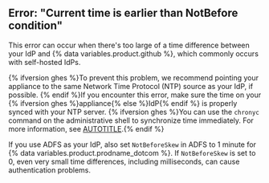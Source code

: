 ## Error: "Current time is earlier than NotBefore condition"

This error can occur when there's too large of a time difference between your IdP and {% data variables.product.github %}, which commonly occurs with self-hosted IdPs.

{% ifversion ghes %}To prevent this problem, we recommend pointing your appliance to the same Network Time Protocol (NTP) source as your IdP, if possible. {% endif %}If you encounter this error, make sure the time on your {% ifversion ghes %}appliance{% else %}IdP{% endif %} is properly synced with your NTP server. {% ifversion ghes %}You can use the `chronyc` command on the administrative shell to synchronize time immediately. For more information, see [AUTOTITLE](/admin/configuration/configuring-network-settings/configuring-time-synchronization#correcting-a-large-time-drift).{% endif %}

If you use ADFS as your IdP, also set `NotBeforeSkew` in ADFS to 1 minute for {% data variables.product.prodname_dotcom %}. If `NotBeforeSkew` is set to 0, even very small time differences, including milliseconds, can cause authentication problems.
